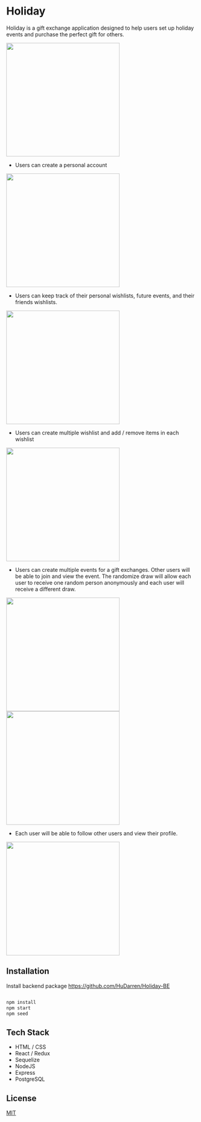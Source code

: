 # Holiday

Holiday is a gift exchange application designed to help users set up holiday events and purchase the perfect gift for others.

<img src="https://res.cloudinary.com/dsi0jbonx/image/upload/v1608755159/Cover_Page_krh2m3.png" width="300" >

- Users can create a personal account

<img src="https://res.cloudinary.com/dsi0jbonx/image/upload/v1608754964/login_sdnbyy.png" width="300" >

- Users can keep track of their personal wishlists, future events, and their friends wishlists.

<img src="https://res.cloudinary.com/dsi0jbonx/image/upload/v1608754964/Login_View_cx87ws.png" width="300" >

- Users can create multiple wishlist and add / remove items in each wishlist

<img src="https://res.cloudinary.com/dsi0jbonx/image/upload/v1608754957/wishlist_l3en01.png" width="300" >

- Users can create multiple events for a gift exchanges. Other users will be able to join and view the event. The randomize draw will allow each user to receive one random person anonymously and each user will receive a different draw.

<img src="https://res.cloudinary.com/dsi0jbonx/image/upload/v1608754957/addgroup_ifrdv3.png" width="300" >

<img src="https://res.cloudinary.com/dsi0jbonx/image/upload/v1608754957/groupview_ougbky.png" width="300" >

- Each user will be able to follow other users and view their profile.

<img src="https://res.cloudinary.com/dsi0jbonx/image/upload/v1608755726/friends_h2a6tq.png" width="300" >

## Installation

Install backend package https://github.com/HuDarren/Holiday-BE

```bash

npm install
npm start
npm seed

```

## Tech Stack

- HTML / CSS
- React / Redux
- Sequelize
- NodeJS
- Express
- PostgreSQL

## License

[MIT](https://choosealicense.com/licenses/mit/)
